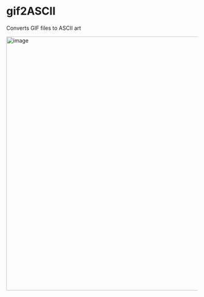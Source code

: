 # gif2ASCII
Converts GIF files to ASCII art

<img width="840" height="669" alt="image" src="https://github.com/user-attachments/assets/395b1987-a861-4124-b736-bb3708f612a5" />

